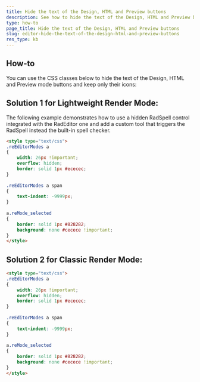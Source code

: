 ```yaml
---
title: Hide the text of the Design, HTML and Preview buttons
description: See how to hide the text of the Design, HTML and Preview buttons of RadEditor.
type: how-to
page_title: Hide the text of the Design, HTML and Preview buttons
slug: editor-hide-the-text-of-the-design-html-and-preview-buttons
res_type: kb
---
```


## How-to
You can use the CSS classes below to hide the text of the Design, HTML and Preview mode buttons and keep only their icons:

## Solution 1 for Lightweight Render Mode:
The following example demonstrates how to use a hidden RadSpell control integrated with the RadEditor one and add a custom tool that triggers the RadSpell instead the built-in spell checker.

````HTML
<style type="text/css">
.reEditorModes a
{
    width: 26px !important;
    overflow: hidden;
    border: solid 1px #ececec;
}
 
.reEditorModes a span
{
    text-indent: -9999px;
}
 
a.reMode_selected
{
    border: solid 1px #828282;
    background: none #cecece !important;
}
</style>
````

## Solution 2 for Classic Render Mode:

````HTML
<style type="text/css">
.reEditorModes a
{
    width: 26px !important;
    overflow: hidden;
    border: solid 1px #ececec;
}
 
.reEditorModes a span
{
    text-indent: -9999px;
}
 
a.reMode_selected
{
    border: solid 1px #828282;
    background: none #cecece !important;
}
</style>
````
